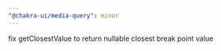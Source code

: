 ```yaml
---
"@chakra-ui/media-query": minor
---
```


fix getClosestValue to return nullable closest break point value
